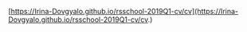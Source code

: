 [https://Irina-Dovgyalo.github.io/rsschool-2019Q1-cv/cv](https://Irina-Dovgyalo.github.io/rsschool-2019Q1-cv/cv.)